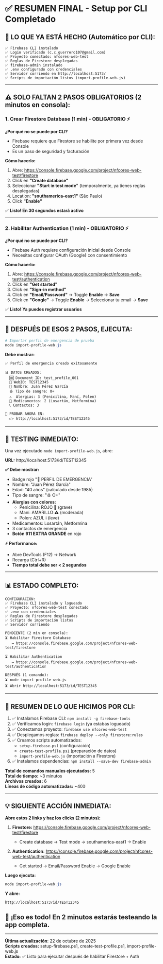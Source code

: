 # ✅ RESUMEN FINAL - Setup por CLI Completado

## 🎉 LO QUE YA ESTÁ HECHO (Automático por CLI):

```
✅ Firebase CLI instalado
✅ Login verificado (c.c.guerrero107@gmail.com)
✅ Proyecto conectado: nfcores-web-test
✅ Reglas de Firestore desplegadas
✅ firebase-admin instalado
✅ .env configurado con credenciales
✅ Servidor corriendo en http://localhost:5173/
✅ Scripts de importación listos (import-profile-web.js)
```

---

## ⚠️ SOLO FALTAN 2 PASOS OBLIGATORIOS (2 minutos en consola):

### 1. Crear Firestore Database (1 min) - OBLIGATORIO ⚡

**¿Por qué no se puede por CLI?**
- Firebase requiere que Firestore se habilite por primera vez desde Console
- Es un paso de seguridad y facturación

**Cómo hacerlo:**

1. Abre: https://console.firebase.google.com/project/nfcores-web-test/firestore
2. Click en **"Create database"**
3. Seleccionar **"Start in test mode"** (temporalmente, ya tienes reglas desplegadas)
4. Location: **"southamerica-east1"** (São Paulo)
5. Click **"Enable"**

✅ **Listo! En 30 segundos estará activo**

---

### 2. Habilitar Authentication (1 min) - OBLIGATORIO ⚡

**¿Por qué no se puede por CLI?**
- Firebase Auth requiere configuración inicial desde Console
- Necesitas configurar OAuth (Google) con consentimiento

**Cómo hacerlo:**

1. Abre: https://console.firebase.google.com/project/nfcores-web-test/authentication
2. Click en **"Get started"**
3. Click en **"Sign-in method"**
4. Click en **"Email/Password"** → Toggle **Enable** → **Save**
5. Click en **"Google"** → Toggle **Enable** → Seleccionar tu email → **Save**

✅ **Listo! Ya puedes registrar usuarios**

---

## 🚀 DESPUÉS DE ESOS 2 PASOS, EJECUTA:

```powershell
# Importar perfil de emergencia de prueba
node import-profile-web.js
```

**Debe mostrar:**
```
✅ Perfil de emergencia creado exitosamente

📊 DATOS CREADOS:
  🆔 Document ID: test_profile_001
  🔑 WebID: TEST12345
  👤 Nombre: Juan Pérez García
  🩸 Tipo de sangre: O+
  ⚠️  Alergias: 3 (Penicilina, Maní, Polen)
  💊 Medicamentos: 2 (Losartán, Metformina)
  📞 Contactos: 3

🧪 PROBAR AHORA EN:
  👉 http://localhost:5173/id/TEST12345
```

---

## 🎯 TESTING INMEDIATO:

Una vez ejecutado `node import-profile-web.js`, abre:

**URL:** http://localhost:5173/id/TEST12345

**✅ Debe mostrar:**
- Badge rojo "🚨 PERFIL DE EMERGENCIA"
- Nombre: "Juan Pérez García"  
- Edad: "40 años" (calculado desde 1985)
- Tipo de sangre: "🩸 O+"
- **Alergias con colores:**
  - Penicilina: ROJO 🚨 (grave)
  - Maní: AMARILLO ⚠️ (moderada)
  - Polen: AZUL ℹ️ (leve)
- Medicamentos: Losartán, Metformina
- 3 contactos de emergencia
- **Botón 911 EXTRA GRANDE** en rojo

**⚡ Performance:**
- Abre DevTools (F12) → Network
- Recarga (Ctrl+R)
- **Tiempo total debe ser < 2 segundos**

---

## 📊 ESTADO COMPLETO:

```
CONFIGURACIÓN:
✅ Firebase CLI instalado y logueado
✅ Proyecto: nfcores-web-test conectado
✅ .env con credenciales
✅ Reglas de Firestore desplegadas
✅ Scripts de importación listos
✅ Servidor corriendo

PENDIENTE (2 min en consola):
⏳ Habilitar Firestore Database
   → https://console.firebase.google.com/project/nfcores-web-test/firestore
   
⏳ Habilitar Authentication
   → https://console.firebase.google.com/project/nfcores-web-test/authentication

DESPUÉS (1 comando):
⏳ node import-profile-web.js
⏳ Abrir http://localhost:5173/id/TEST12345
```

---

## 🎉 RESUMEN DE LO QUE HICIMOS POR CLI:

1. ✅ Instalamos Firebase CLI: `npm install -g firebase-tools`
2. ✅ Verificamos login: `firebase login` (ya estabas logueado)
3. ✅ Conectamos proyecto: `firebase use nfcores-web-test`
4. ✅ Desplegamos reglas: `firebase deploy --only firestore:rules`
5. ✅ Creamos scripts automatizados:
   - `setup-firebase.ps1` (configuración)
   - `create-test-profile.ps1` (preparación de datos)
   - `import-profile-web.js` (importación a Firestore)
6. ✅ Instalamos dependencias: `npm install --save-dev firebase-admin`

**Total de comandos manuales ejecutados:** 5  
**Total de tiempo:** ~3 minutos  
**Archivos creados:** 6  
**Líneas de código automatizadas:** ~400

---

## 💡 SIGUIENTE ACCIÓN INMEDIATA:

**Abre estos 2 links y haz los clicks (2 minutos):**

1. **Firestore:** https://console.firebase.google.com/project/nfcores-web-test/firestore
   - Create database → Test mode → southamerica-east1 → Enable

2. **Authentication:** https://console.firebase.google.com/project/nfcores-web-test/authentication
   - Get started → Email/Password Enable → Google Enable

**Luego ejecuta:**
```powershell
node import-profile-web.js
```

**Y abre:**
```
http://localhost:5173/id/TEST12345
```

## 🎊 ¡Eso es todo! En 2 minutos estarás testeando la app completa.

---

**Última actualización:** 22 de octubre de 2025  
**Scripts creados:** setup-firebase.ps1, create-test-profile.ps1, import-profile-web.js  
**Estado:** ✅ Listo para ejecutar después de habilitar Firestore + Auth
